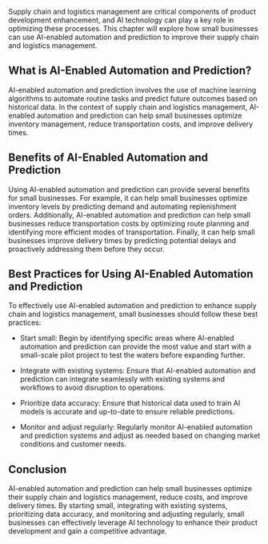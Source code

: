 
Supply chain and logistics management are critical components of product development enhancement, and AI technology can play a key role in optimizing these processes. This chapter will explore how small businesses can use AI-enabled automation and prediction to improve their supply chain and logistics management.

What is AI-Enabled Automation and Prediction?
---------------------------------------------

AI-enabled automation and prediction involves the use of machine learning algorithms to automate routine tasks and predict future outcomes based on historical data. In the context of supply chain and logistics management, AI-enabled automation and prediction can help small businesses optimize inventory management, reduce transportation costs, and improve delivery times.

Benefits of AI-Enabled Automation and Prediction
------------------------------------------------

Using AI-enabled automation and prediction can provide several benefits for small businesses. For example, it can help small businesses optimize inventory levels by predicting demand and automating replenishment orders. Additionally, AI-enabled automation and prediction can help small businesses reduce transportation costs by optimizing route planning and identifying more efficient modes of transportation. Finally, it can help small businesses improve delivery times by predicting potential delays and proactively addressing them before they occur.

Best Practices for Using AI-Enabled Automation and Prediction
-------------------------------------------------------------

To effectively use AI-enabled automation and prediction to enhance supply chain and logistics management, small businesses should follow these best practices:

* Start small: Begin by identifying specific areas where AI-enabled automation and prediction can provide the most value and start with a small-scale pilot project to test the waters before expanding further.

* Integrate with existing systems: Ensure that AI-enabled automation and prediction can integrate seamlessly with existing systems and workflows to avoid disruption to operations.

* Prioritize data accuracy: Ensure that historical data used to train AI models is accurate and up-to-date to ensure reliable predictions.

* Monitor and adjust regularly: Regularly monitor AI-enabled automation and prediction systems and adjust as needed based on changing market conditions and customer needs.

Conclusion
----------

AI-enabled automation and prediction can help small businesses optimize their supply chain and logistics management, reduce costs, and improve delivery times. By starting small, integrating with existing systems, prioritizing data accuracy, and monitoring and adjusting regularly, small businesses can effectively leverage AI technology to enhance their product development and gain a competitive advantage.
